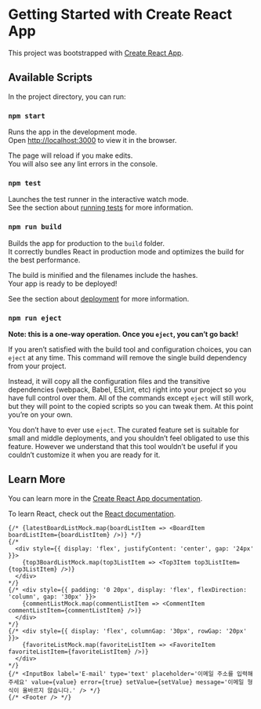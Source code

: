 # Getting Started with Create React App

This project was bootstrapped with [Create React App](https://github.com/facebook/create-react-app).

## Available Scripts

In the project directory, you can run:

### `npm start`

Runs the app in the development mode.\
Open [http://localhost:3000](http://localhost:3000) to view it in the browser.

The page will reload if you make edits.\
You will also see any lint errors in the console.

### `npm test`

Launches the test runner in the interactive watch mode.\
See the section about [running tests](https://facebook.github.io/create-react-app/docs/running-tests) for more information.

### `npm run build`

Builds the app for production to the `build` folder.\
It correctly bundles React in production mode and optimizes the build for the best performance.

The build is minified and the filenames include the hashes.\
Your app is ready to be deployed!

See the section about [deployment](https://facebook.github.io/create-react-app/docs/deployment) for more information.

### `npm run eject`

**Note: this is a one-way operation. Once you `eject`, you can’t go back!**

If you aren’t satisfied with the build tool and configuration choices, you can `eject` at any time. This command will remove the single build dependency from your project.

Instead, it will copy all the configuration files and the transitive dependencies (webpack, Babel, ESLint, etc) right into your project so you have full control over them. All of the commands except `eject` will still work, but they will point to the copied scripts so you can tweak them. At this point you’re on your own.

You don’t have to ever use `eject`. The curated feature set is suitable for small and middle deployments, and you shouldn’t feel obligated to use this feature. However we understand that this tool wouldn’t be useful if you couldn’t customize it when you are ready for it.

## Learn More

You can learn more in the [Create React App documentation](https://facebook.github.io/create-react-app/docs/getting-started).

To learn React, check out the [React documentation](https://reactjs.org/).

    {/* {latestBoardListMock.map(boardListItem => <BoardItem boardListItem={boardListItem} />)} */}
    {/*
      <div style={{ display: 'flex', justifyContent: 'center', gap: '24px' }}>
        {top3BoardListMock.map(top3ListItem => <Top3Item top3ListItem={top3ListItem} />)}
      </div>
    */}
    {/* <div style={{ padding: '0 20px', display: 'flex', flexDirection: 'column', gap: '30px' }}>
        {commentListMock.map(commentListItem => <CommentItem commentListItem={commentListItem} />)}
      </div>
    */}
    {/* <div style={{ display: 'flex', columnGap: '30px', rowGap: '20px' }}>
        {favoriteListMock.map(favoriteListItem => <FavoriteItem favoriteListItem={favoriteListItem} />)}
      </div>
    */}
    {/* <InputBox label='E-mail' type='text' placeholder='이메일 주소를 입력해주세요' value={value} error={true} setValue={setValue} message='이메일 형식이 올바르지 않습니다.' /> */}
    {/* <Footer /> */}
